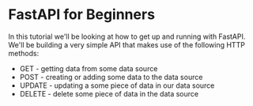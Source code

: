 # FastAPI for Beginners
In this tutorial we'll be looking at how to get up and running with FastAPI. We'll be building a very simple API that makes use of the following HTTP methods:
- GET - getting data from some data source
- POST - creating or adding some data to the data source
- UPDATE - updating a some piece of data in our data source
- DELETE - delete some piece of data in the data source